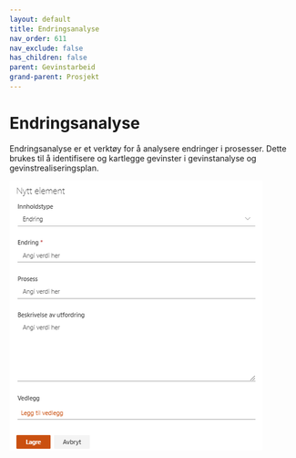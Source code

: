 ```yaml
---
layout: default
title: Endringsanalyse
nav_order: 611
nav_exclude: false
has_children: false
parent: Gevinstarbeid
grand-parent: Prosjekt
---
```


# Endringsanalyse

Endringsanalyse er et verktøy for å analysere endringer i prosesser. Dette brukes til å identifisere og kartlegge gevinster i gevinstanalyse og gevinstrealiseringsplan.

![](./media/image81.png)
